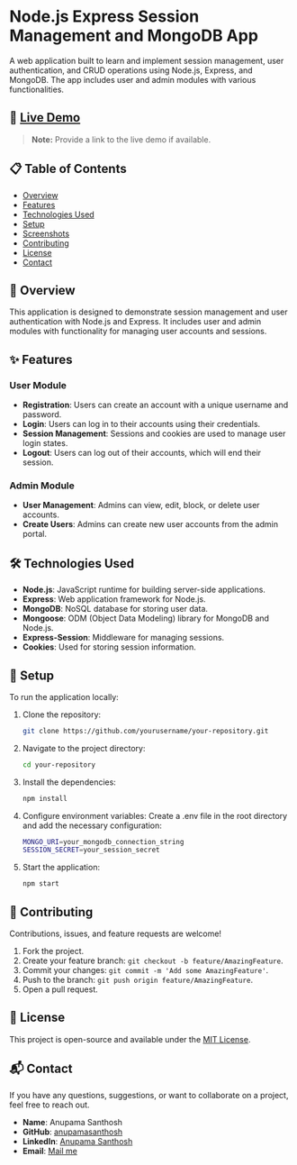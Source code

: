 # Node.js Express Session Management and MongoDB App

A web application built to learn and implement session management, user authentication, and CRUD operations using Node.js, Express, and MongoDB. The app includes user and admin modules with various functionalities.

## 🚀 [Live Demo](#)

> **Note:** Provide a link to the live demo if available.

## 📋 Table of Contents

- [Overview](#overview)
- [Features](#features)
- [Technologies Used](#technologies-used)
- [Setup](#setup)
- [Screenshots](#screenshots)
- [Contributing](#contributing)
- [License](#license)
- [Contact](#contact)

## 📖 Overview

This application is designed to demonstrate session management and user authentication with Node.js and Express. It includes user and admin modules with functionality for managing user accounts and sessions.

## ✨ Features

### User Module
- **Registration**: Users can create an account with a unique username and password.
- **Login**: Users can log in to their accounts using their credentials.
- **Session Management**: Sessions and cookies are used to manage user login states.
- **Logout**: Users can log out of their accounts, which will end their session.

### Admin Module
- **User Management**: Admins can view, edit, block, or delete user accounts.
- **Create Users**: Admins can create new user accounts from the admin portal.

## 🛠️ Technologies Used

- **Node.js**: JavaScript runtime for building server-side applications.
- **Express**: Web application framework for Node.js.
- **MongoDB**: NoSQL database for storing user data.
- **Mongoose**: ODM (Object Data Modeling) library for MongoDB and Node.js.
- **Express-Session**: Middleware for managing sessions.
- **Cookies**: Used for storing session information.

## 🔧 Setup

To run the application locally:

1. Clone the repository:
   ```bash
   git clone https://github.com/yourusername/your-repository.git
   
2. Navigate to the project directory:
   ```bash
   cd your-repository
   
3. Install the dependencies:
   ```bash
   npm install

4. Configure environment variables:
   Create a .env file in the root directory and add the necessary configuration:
    ```bash
    MONGO_URI=your_mongodb_connection_string
    SESSION_SECRET=your_session_secret
    
5. Start the application:
   ```bash
   npm start

## 🤝 Contributing

Contributions, issues, and feature requests are welcome!

1. Fork the project.
2. Create your feature branch: `git checkout -b feature/AmazingFeature`.
3. Commit your changes: `git commit -m 'Add some AmazingFeature'`.
4. Push to the branch: `git push origin feature/AmazingFeature`.
5. Open a pull request.

## 📄 License

This project is open-source and available under the [MIT License](LICENSE).

## 📬 Contact

If you have any questions, suggestions, or want to collaborate on a project, feel free to reach out.

- **Name**: Anupama Santhosh
- **GitHub**: [anupamasanthosh](https://github.com/anupamasanthosh)
- **LinkedIn**: [Anupama Santhosh](https://www.linkedin.com/in/anupama-k-bb5b03219/)
- **Email**: [Mail me](mailto:anupamasanthosh730@gmail.com)
     
